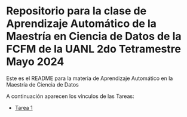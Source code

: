 # Repositorio para la clase de Aprendizaje Automático de la Maestría en Ciencia de Datos de la FCFM de la UANL 2do Tetramestre Mayo 2024
Este es el README para la materia de Aprendizaje Automático en la Maestría de Ciencia de Datos

A continuación aparecen los vínculos de las Tareas:
* [Tarea 1](tarea_1/)

